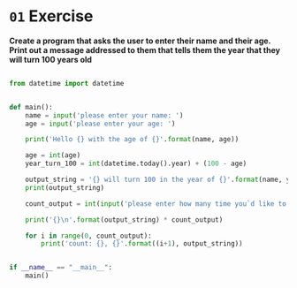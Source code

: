# `01` Exercise

**Create a program that asks the user to enter their name and their age. Print out a message addressed to them that tells them the year that they will turn 100 years old** 

```python

from datetime import datetime


def main():
    name = input('please enter your name: ')
    age = input('please enter your age: ')

    print('Hello {} with the age of {}'.format(name, age))

    age = int(age)
    year_turn_100 = int(datetime.today().year) + (100 - age)

    output_string = '{} will turn 100 in the year of {}'.format(name, year_turn_100)
    print(output_string)

    count_output = int(input('please enter how many time you`d like to see the message: '))

    print('{}\n'.format(output_string) * count_output)

    for i in range(0, count_output):
        print('count: {}, {}'.format((i+1), output_string))


if __name__ == "__main__":
    main()
```